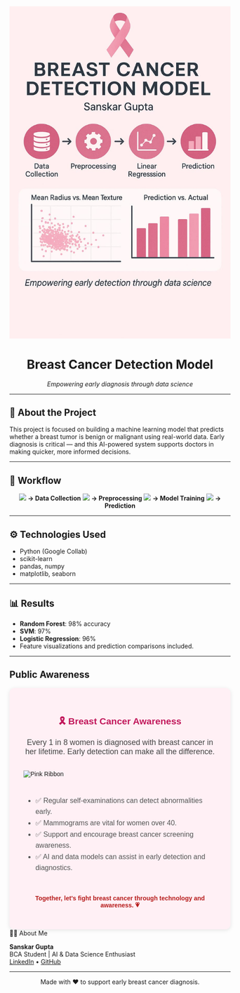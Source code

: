 <!-- Banner Image -->
<p align="center">
  <img src="breast-cancer-model.jpeg" alt="Breast Cancer Detection Model Banner" width="600"  >
</p>

<h1 align="center">Breast Cancer Detection Model</h1>
<p align="center"><i>Empowering early diagnosis through data science</i></p>

---

## 🧠 About the Project

This project is focused on building a machine learning model that predicts whether a breast tumor is benign or malignant using real-world data. Early diagnosis is critical — and this AI-powered system supports doctors in making quicker, more informed decisions.

---

## 🚀 Workflow

<p align="center">
  <img src="https://img.icons8.com/fluency/48/database.png" width="40"/>
  <strong>→ Data Collection</strong>
  <img src="https://img.icons8.com/fluency/48/settings.png" width="40"/>
  <strong>→ Preprocessing</strong>
  <img src="https://img.icons8.com/fluency/48/combo-chart.png" width="40"/>
  <strong>→ Model Training</strong>
  <img src="https://img.icons8.com/fluency/48/futures.png" width="40"/>
  <strong>→ Prediction</strong>
</p>

---

## ⚙️ Technologies Used

- Python (Google Collab)
- scikit-learn
- pandas, numpy
- matplotlib, seaborn

---

## 📊 Results

- **Random Forest**: 98% accuracy  
- **SVM**: 97%  
- **Logistic Regression**: 96%  
- Feature visualizations and prediction comparisons included.

---
## Public Awareness
<section style="font-family: Arial, sans-serif; padding: 2rem; background: #fff0f5; border-radius: 12px; box-shadow: 0 2px 10px rgba(0,0,0,0.1);">
  <h2 style="text-align: center; color: #c2185b;">🎗 Breast Cancer Awareness</h2>
  <p style="text-align: center; font-size: 1.1rem; color: #444;">
    Every 1 in 8 women is diagnosed with breast cancer in her lifetime.
    Early detection can make all the difference.
  </p>

  <div style="display: flex; flex-wrap: wrap; gap: 1.5rem; margin-top: 2rem; align-items: center; justify-content: center;">
    <div style="flex: 1; min-width: 280px;">
      <img src="https://upload.wikimedia.org/wikipedia/commons/thumb/6/6d/Pink_ribbon.svg/1024px-Pink_ribbon.svg.png" alt="Pink Ribbon" style="max-width: 100%; height: auto;">
    </div>
    <div style="flex: 2; min-width: 300px;">
      <ul style="font-size: 1rem; line-height: 1.6; color: #555;">
        <li>✅ Regular self-examinations can detect abnormalities early.</li>
        <li>✅ Mammograms are vital for women over 40.</li>
        <li>✅ Support and encourage breast cancer screening awareness.</li>
        <li>✅ AI and data models can assist in early detection and diagnostics.</li>
      </ul>
    </div>
  </div>

  <p style="text-align: center; margin-top: 2rem; font-weight: bold; color: #b71c1c;">
    Together, let's fight breast cancer through technology and awareness. 💗
  </p>
</section
---

## 🙋‍♂️ About Me

**Sanskar Gupta**  
BCA Student | AI & Data Science Enthusiast  
[LinkedIn](https://www.linkedin.com/in/sanskar-gupta-942973249/) • [GitHub](https://github.com/Sanskarpyml)

---

<p align="center">
  Made with ❤️ to support early breast cancer diagnosis.
</p>
